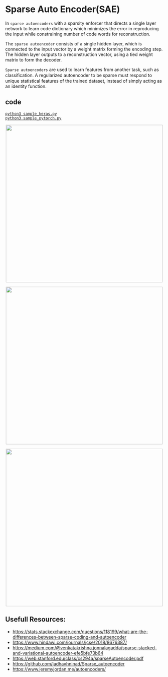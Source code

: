# Sparse Auto Encoder(SAE)
In `sparse autoencoders` with a sparsity enforcer that directs a single layer network to learn code dictionary which minimizes the error in reproducing the input while constraining number of code words for reconstruction.

The `sparse autoencoder` consists of a single hidden layer, which is connected to the input vector by a weight matrix forming the encoding step. The hidden layer outputs to a reconstruction vector, using a tied weight matrix to form the decoder.

`Sparse autoencoders` are used to learn features from another task, such as classiﬁcation. A regularized autoencoder to be sparse must respond to unique statistical features of the trained dataset, instead of simply acting as an identity function.

## code 
[`python3 sample_keras.py`](./sample_keras.py)  
[`python3 sample_pytorch.py`](./sample_pytorch.py)  
<!-- [`python3 sample_scratch.py`](./sample_scratch.py) TODO -->

<p align="center">
  <img src="https://miro.medium.com/max/700/1*7H9VQlN94-wv7Ianqt6GZg.png" width="500px">
</p>
<p align="center">
  <img src="https://ars.els-cdn.com/content/image/1-s2.0-S0262885617300136-gr1.jpg" width="500px">
</p>
<p align="center">
  <img src="https://blog.keras.io/img/ae/jigsaw-puzzle.png" width="500px">
</p>

## Usefull Resources:
+ https://stats.stackexchange.com/questions/118199/what-are-the-differences-between-sparse-coding-and-autoencoder
+ https://www.hindawi.com/journals/jcse/2018/8676387/
+ https://medium.com/@venkatakrishna.jonnalagadda/sparse-stacked-and-variational-autoencoder-efe5bfe73b64
+ https://web.stanford.edu/class/cs294a/sparseAutoencoder.pdf
+ https://github.com/jadhavhninad/Sparse_autoencoder
+ https://www.jeremyjordan.me/autoencoders/